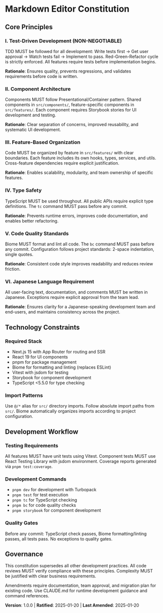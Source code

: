 # Markdown Editor Constitution

<!-- Sync Impact Report
Version change: (initial) → 1.0.0
Modified principles: New constitution
Added sections: All sections (new constitution)
Removed sections: None
Templates requiring updates: 
✅ Updated: Core principles aligned with TDD and component architecture
⚠ Pending: Manual review of task categorization in templates
Follow-up TODOs: None
-->

## Core Principles

### I. Test-Driven Development (NON-NEGOTIABLE)
TDD MUST be followed for all development: Write tests first → Get user approval → Watch tests fail → Implement to pass. Red-Green-Refactor cycle is strictly enforced. All features require tests before implementation begins.

**Rationale**: Ensures quality, prevents regressions, and validates requirements before code is written.

### II. Component Architecture
Components MUST follow Presentational/Container pattern. Shared components in `src/components/`, feature-specific components in `src/features/`. Each component requires Storybook stories for UI development and testing.

**Rationale**: Clear separation of concerns, improved reusability, and systematic UI development.

### III. Feature-Based Organization
Code MUST be organized by feature in `src/features/` with clear boundaries. Each feature includes its own hooks, types, services, and utils. Cross-feature dependencies require explicit justification.

**Rationale**: Enables scalability, modularity, and team ownership of specific features.

### IV. Type Safety
TypeScript MUST be used throughout. All public APIs require explicit type definitions. The `tc` command MUST pass before any commit.

**Rationale**: Prevents runtime errors, improves code documentation, and enables better refactoring.

### V. Code Quality Standards
Biome MUST format and lint all code. The `bc` command MUST pass before any commit. Configuration follows project standards: 2-space indentation, single quotes.

**Rationale**: Consistent code style improves readability and reduces review friction.

### VI. Japanese Language Requirement
All user-facing text, documentation, and comments MUST be written in Japanese. Exceptions require explicit approval from the team lead.

**Rationale**: Ensures clarity for a Japanese-speaking development team and end-users, and maintains consistency across the project.

## Technology Constraints

### Required Stack
- Next.js 15 with App Router for routing and SSR
- React 19 for UI components
- pnpm for package management
- Biome for formatting and linting (replaces ESLint)
- Vitest with jsdom for testing
- Storybook for component development
- TypeScript <5.5.0 for type checking

### Import Patterns
Use `@/*` alias for `src/` directory imports. Follow absolute import paths from `src/`. Biome automatically organizes imports according to project configuration.

## Development Workflow

### Testing Requirements
All features MUST have unit tests using Vitest. Component tests MUST use React Testing Library with jsdom environment. Coverage reports generated via `pnpm test:coverage`.

### Development Commands
- `pnpm dev` for development with Turbopack
- `pnpm test` for test execution
- `pnpm tc` for TypeScript checking
- `pnpm bc` for code quality checks
- `pnpm storybook` for component development

### Quality Gates
Before any commit: TypeScript check passes, Biome formatting/linting passes, all tests pass. No exceptions to quality gates.

## Governance

This constitution supersedes all other development practices. All code reviews MUST verify compliance with these principles. Complexity MUST be justified with clear business requirements.

Amendments require documentation, team approval, and migration plan for existing code. Use CLAUDE.md for runtime development guidance and command references.

**Version**: 1.0.0 | **Ratified**: 2025-01-20 | **Last Amended**: 2025-01-20